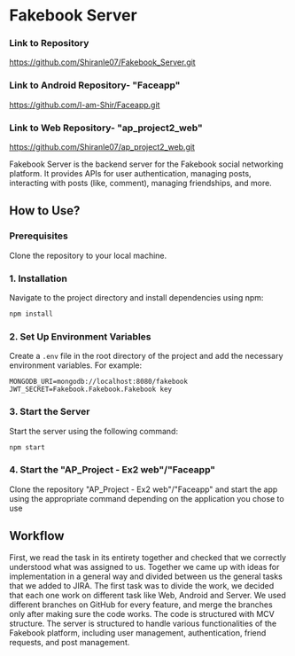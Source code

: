 # Fakebook Server

### Link to Repository
https://github.com/Shiranle07/Fakebook_Server.git

### Link to Android Repository- "Faceapp"
https://github.com/I-am-Shir/Faceapp.git

### Link to Web Repository- "ap_project2_web"
https://github.com/Shiranle07/ap_project2_web.git

Fakebook Server is the backend server for the Fakebook social networking platform. It provides APIs for user authentication, managing posts, interacting with posts (like, comment), managing friendships, and more.

## How to Use?

### Prerequisites
Clone the repository to your local machine.

### 1. Installation
Navigate to the project directory and install dependencies using npm:

```bash
npm install
```

### 2. Set Up Environment Variables
Create a `.env` file in the root directory of the project and add the necessary environment variables. For example:

```
MONGODB_URI=mongodb://localhost:8080/fakebook
JWT_SECRET=Fakebook.Fakebook.Fakebook key
```

### 3. Start the Server
Start the server using the following command:

```bash
npm start
```

### 4. Start the "AP_Project - Ex2 web"/"Faceapp"
Clone the repository "AP_Project - Ex2 web"/"Faceapp" and start the app using the appropriate command depending on the application you chose to use

## Workflow

First, we read the task in its entirety together and checked that we correctly understood what was assigned to us. Together we came up with ideas for implementation in a general way and divided between us the general tasks that we added to JIRA. The first task was to divide the work, we decided that each one work on different task like Web, Android and Server. We used different branches on GitHub for every feature, and merge the branches only after making sure the code works. The code is structured with MCV structure. The server is structured to handle various functionalities of the Fakebook platform, including user management, authentication, friend requests, and post management.
